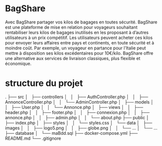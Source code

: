 # BagShare
Avec BagShare partager vos kilos de bagages en toutes sécurité. 
BagShare est une plateforme de mise en relation pour voyageurs souhaitant rentabiliser leurs kilos de bagages inutilisés en les proposant à d’autres utilisateurs à un prix compétitif. Les utilisateurs peuvent acheter ces kilos pour envoyer leurs affaires entre pays et continents, en toute sécurité et à moindre coût. Par exemple, un voyageur en partance pour l'Italie peut mettre à disposition ses kilos excédentaires pour 10€/kilo. BagShare offre une alternative aux services de livraison classiques, plus flexible et économique.


# structure du projet
.
├── src
│   ├── controllers
│   │   ├── AuthController.php
│   │   ├── AnnonceController.php
│   │   └── AdminController.php
│   ├── models
│   │   ├── User.php
│   │   └── Annonce.php
│   ├── views
│   │   ├── header.php
│   │   ├── footer.php
│   │   ├── connexion.php
│   │   ├── annonce.php
│   │   ├── admin.php
│   │   └── about.php
├── public
│   ├── index.php
│   ├── styles
│   │   └── styles.css
│   └── data
│       ├── images
│       │   ├── logo5.png
│       │   ├── globe.png
│       │   └── ...
│       └── ...
├── database
│   └── maBdd.sql
├── docker-compose.yml
├── README.md
└── .gitignore
